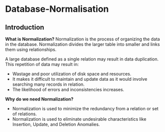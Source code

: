 # Database-Normalisation

## Introduction
**What is Normalization?**
Normalization is the process of organizing the data in the database. Normalization divides the larger table into smaller and links them using relationships.

A large database defined as a single relation may result in data duplication. This repetition of data may result in:
- Wastage and poor utilization of disk space and resources.
- It makes it difficult to maintain and update data as it would involve searching many records in relation.
- The likelihood of errors and inconsistencies increases.
 
**Why do we need Normalization?** 
- Normalization is used to minimize the redundancy from a relation or set of relations.
- Normalization is used to eliminate undesirable characteristics like Insertion, Update, and Deletion Anomalies.

 
